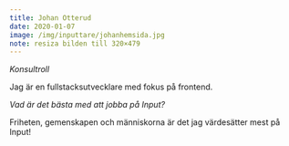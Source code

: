 ```yaml
---
title: Johan Otterud
date: 2020-01-07
image: /img/inputtare/johanhemsida.jpg
note: resiza bilden till 320×479
---
```


*Konsultroll*
  
Jag är en fullstacksutvecklare med fokus på frontend.


*Vad är det bästa med att jobba på Input?*
  
Friheten, gemenskapen och människorna är det jag värdesätter mest på Input!

